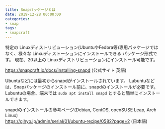 ```yaml
---
title: Snapパッケージとは
date: 2019-12-28 00:00:00
categories:
- snap
tags:
- snapcraft
---
```


特定の Linuxディストリビューション(UbuntuやFedora等)専用パッケージではなく、様々な Linxuディストーションにインストールできる パッケージ形式です。
現在、20以上の Linuxディストリビューションにインストール可能です。

<https://snapcraft.io/docs/installing-snapd> (公式サイト 英語)

Ubuntuなどには最初からsnapdがインストールされています。
Lubuntuなどは、Snapパッケージのインストール前に、snapdのインストールが必要です。
Lubuntuの場合、端末では `sudo apt install snapd` とすると簡単にインストールできます。

snapdのインストールの参考ページ(Debian, CentOS, openSUSE Leap, Arch Linux)  
<https://gihyo.jp/admin/serial/01/ubuntu-recipe/0582?page=2> (日本語)
